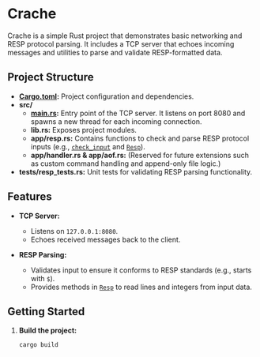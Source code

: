 # Crache

Crache is a simple Rust project that demonstrates basic networking and RESP protocol parsing. It includes a TCP server that echoes incoming messages and utilities to parse and validate RESP-formatted data.

## Project Structure

- **[Cargo.toml](Cargo.toml):** Project configuration and dependencies.
- **src/**
  - **[main.rs](src/main.rs):** Entry point of the TCP server. It listens on port 8080 and spawns a new thread for each incoming connection.
  - **lib.rs:** Exposes project modules.
  - **app/resp.rs:** Contains functions to check and parse RESP protocol inputs (e.g., [`check_input`](src/app/resp.rs) and [`Resp`](src/app/resp.rs)).
  - **app/handler.rs & app/aof.rs:** (Reserved for future extensions such as custom command handling and append-only file logic.)
- **tests/resp_tests.rs:** Unit tests for validating RESP parsing functionality.

## Features

- **TCP Server:** 
  - Listens on `127.0.0.1:8080`.
  - Echoes received messages back to the client.
  
- **RESP Parsing:**
  - Validates input to ensure it conforms to RESP standards (e.g., starts with `$`).
  - Provides methods in [`Resp`](src/app/resp.rs) to read lines and integers from input data.

## Getting Started

1. **Build the project:**

   ```sh
   cargo build
